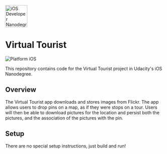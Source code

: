 <img src="https://s3-us-west-1.amazonaws.com/udacity-content/degrees/catalog-images/nd003.png" alt="iOS Developer Nanodegree logo" height="70" >

# Virtual Tourist

![Platform iOS](https://img.shields.io/badge/nanodegree-iOS-blue.svg)

This repository contains code for the Virtual Tourist project in Udacity's iOS Nanodegree.

## Overview

The Virtual Tourist app downloads and stores images from Flickr. 
The app allows users to drop pins on a map, as if they were stops on a tour. 
Users will then be able to download pictures for the location and persist both the pictures, and the association of the pictures with the pin. 

## Setup

There are no special setup instructions, just build and run!
